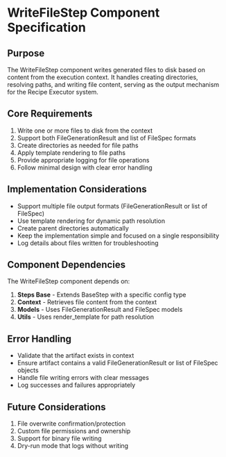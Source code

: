 # WriteFileStep Component Specification

## Purpose

The WriteFileStep component writes generated files to disk based on content from the execution context. It handles creating directories, resolving paths, and writing file content, serving as the output mechanism for the Recipe Executor system.

## Core Requirements

1. Write one or more files to disk from the context
2. Support both FileGenerationResult and list of FileSpec formats
3. Create directories as needed for file paths
4. Apply template rendering to file paths
5. Provide appropriate logging for file operations
6. Follow minimal design with clear error handling

## Implementation Considerations

- Support multiple file output formats (FileGenerationResult or list of FileSpec)
- Use template rendering for dynamic path resolution
- Create parent directories automatically
- Keep the implementation simple and focused on a single responsibility
- Log details about files written for troubleshooting

## Component Dependencies

The WriteFileStep component depends on:

1. **Steps Base** - Extends BaseStep with a specific config type
2. **Context** - Retrieves file content from the context
3. **Models** - Uses FileGenerationResult and FileSpec models
4. **Utils** - Uses render_template for path resolution

## Error Handling

- Validate that the artifact exists in context
- Ensure artifact contains a valid FileGenerationResult or list of FileSpec objects
- Handle file writing errors with clear messages
- Log successes and failures appropriately

## Future Considerations

1. File overwrite confirmation/protection
2. Custom file permissions and ownership
3. Support for binary file writing
4. Dry-run mode that logs without writing
